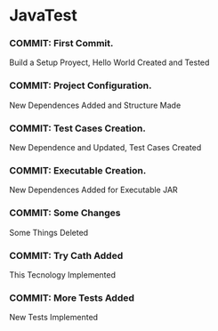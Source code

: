 # JavaTest

### COMMIT: First Commit.
Build a Setup Proyect, Hello World Created and Tested
### COMMIT: Project Configuration.
New Dependences Added and Structure Made
### COMMIT: Test Cases Creation.
New Dependence and Updated, Test Cases Created
### COMMIT: Executable Creation.
New Dependences Added for Executable JAR
### COMMIT: Some Changes
Some Things Deleted 
### COMMIT: Try Cath Added
This Tecnology Implemented
### COMMIT: More Tests Added
New Tests Implemented
